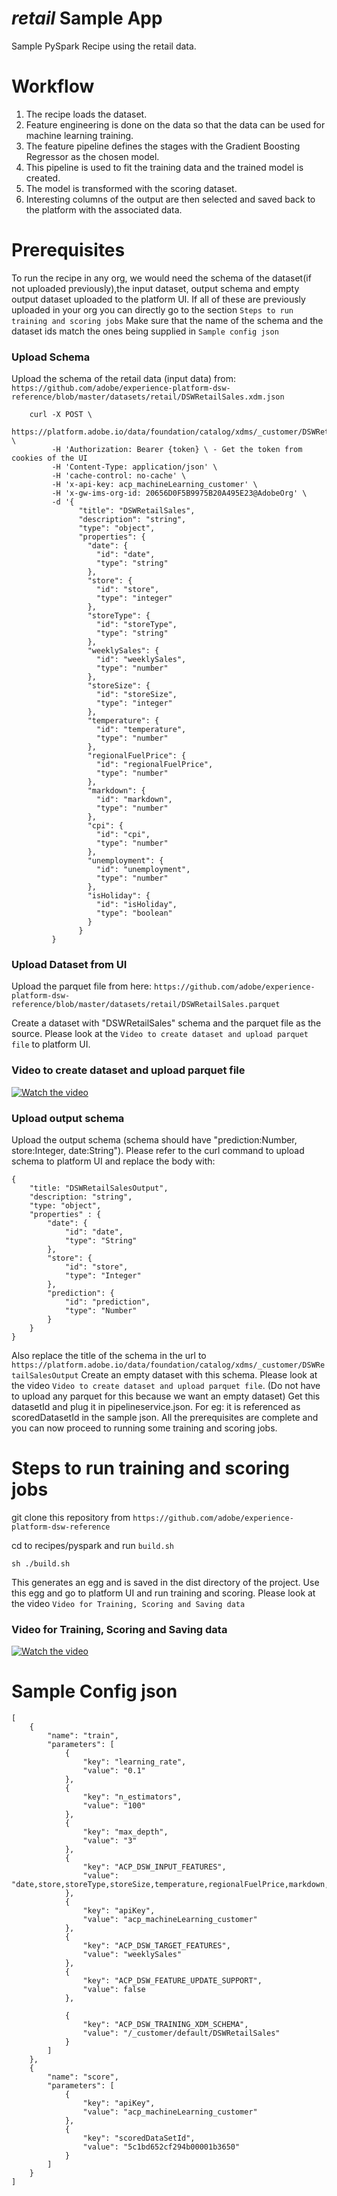 # _retail_ Sample App

Sample PySpark Recipe using the retail data.

# Workflow
 
1. The recipe loads the dataset.
2. Feature engineering is done on the data so that the data can be used for machine learning training. 
3. The feature pipeline defines the stages with the Gradient Boosting Regressor as the chosen model.
4. This pipeline is used to fit the training data and the trained model is created. 
5. The model is transformed with the scoring dataset. 
5. Interesting columns of the output are then selected and saved back to the platform with the associated data.

# Prerequisites

To run the recipe in any org, we would need the schema of the dataset(if not uploaded previously),the input dataset, output schema and empty output dataset uploaded to the platform UI.
If all of these are previously uploaded in your org you can directly go to the section `Steps to run training and scoring jobs`
Make sure that the name of the schema and the dataset ids match the ones being supplied in `Sample config json`

### Upload Schema

Upload the schema of the retail data (input data) from: 
`https://github.com/adobe/experience-platform-dsw-reference/blob/master/datasets/retail/DSWRetailSales.xdm.json`


        curl -X POST \
             https://platform.adobe.io/data/foundation/catalog/xdms/_customer/DSWRetailSales \
             -H 'Authorization: Bearer {token} \ - Get the token from cookies of the UI 
             -H 'Content-Type: application/json' \
             -H 'cache-control: no-cache' \
             -H 'x-api-key: acp_machineLearning_customer' \
             -H 'x-gw-ims-org-id: 20656D0F5B9975B20A495E23@AdobeOrg' \
             -d '{
                   "title": "DSWRetailSales",
                   "description": "string",
                   "type": "object",
                   "properties": {
                     "date": {
                       "id": "date",
                       "type": "string"
                     },
                     "store": {
                       "id": "store",
                       "type": "integer"
                     },
                     "storeType": {
                       "id": "storeType",
                       "type": "string"
                     },
                     "weeklySales": {
                       "id": "weeklySales",
                       "type": "number"
                     },
                     "storeSize": {
                       "id": "storeSize",
                       "type": "integer"
                     },
                     "temperature": {
                       "id": "temperature",
                       "type": "number"
                     },
                     "regionalFuelPrice": {
                       "id": "regionalFuelPrice",
                       "type": "number"
                     },
                     "markdown": {
                       "id": "markdown",
                       "type": "number"
                     },
                     "cpi": {
                       "id": "cpi",
                       "type": "number"
                     },
                     "unemployment": {
                       "id": "unemployment",
                       "type": "number"
                     },
                     "isHoliday": {
                       "id": "isHoliday",
                       "type": "boolean"
                     }
                   }
             }
### Upload Dataset from UI             

Upload the parquet file from here:
`https://github.com/adobe/experience-platform-dsw-reference/blob/master/datasets/retail/DSWRetailSales.parquet`

Create a dataset with "DSWRetailSales" schema and the parquet file as the source.
Please look at the `Video to create dataset and upload parquet file` to platform UI.

### Video to create dataset and upload parquet file

[![Watch the video](../../docs/images/HomePage.png)](https://youtu.be/pRyN-Xb2cyo)

### Upload output schema 

Upload the output schema (schema should have "prediction:Number, store:Integer, date:String"). 
Please refer to the curl command to upload schema to platform UI and replace the body with:

```
{
    "title: "DSWRetailSalesOutput",
    "description: "string",
    "type: "object",
    "properties" : {
        "date": {
            "id": "date",
            "type": "String"
        },
        "store": {
            "id": "store",
            "type": "Integer"
        },
        "prediction": {
            "id": "prediction",
            "type": "Number"
        }
    }                
}
```
Also replace the title of the schema in the url to `https://platform.adobe.io/data/foundation/catalog/xdms/_customer/DSWRetailSalesOutput`
Create an empty dataset with this schema. 
Please look at the video `Video to create dataset and upload parquet file`. 
(Do not have to upload any parquet for this because we want an empty dataset)
Get this datasetId and plug it in pipelineservice.json. For eg: it is referenced as scoredDatasetId in the sample json. All the prerequisites are complete and you can now proceed to running some training and scoring jobs. 


# Steps to run training and scoring jobs

git clone this repository from `https://github.com/adobe/experience-platform-dsw-reference`


cd to recipes/pyspark and run `build.sh` 

```
sh ./build.sh
```

This generates an egg and is saved in the dist directory of the project. 
Use this egg and go to platform UI and run training and scoring. 
Please look at the video `Video for Training, Scoring and Saving data`

### Video for Training, Scoring and Saving data
[![Watch the video](../../docs/images/HomePage.png)](https://youtu.be/4alPIS-3mMM)

# Sample Config json
```
[
    {
        "name": "train",
        "parameters": [
            {
                "key": "learning_rate",
                "value": "0.1"
            },
            {
                "key": "n_estimators",
                "value": "100"
            },
            {
                "key": "max_depth",
                "value": "3"
            },
            {
                "key": "ACP_DSW_INPUT_FEATURES",
                "value": "date,store,storeType,storeSize,temperature,regionalFuelPrice,markdown,cpi,unemployment,isHoliday"
            },
            {
                "key": "apiKey",
                "value": "acp_machineLearning_customer"
            },
            {
                "key": "ACP_DSW_TARGET_FEATURES",
                "value": "weeklySales"
            },
            {
                "key": "ACP_DSW_FEATURE_UPDATE_SUPPORT",
                "value": false
            },

            {
                "key": "ACP_DSW_TRAINING_XDM_SCHEMA",
                "value": "/_customer/default/DSWRetailSales"
            }
        ]
    },
    {
        "name": "score",
        "parameters": [
            {
                "key": "apiKey",
                "value": "acp_machineLearning_customer"
            },
            {
                "key": "scoredDataSetId",
                "value": "5c1bd652cf294b00001b3650"
            }
        ]
    }
]
```
